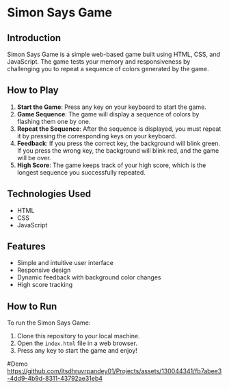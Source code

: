 # Simon Says Game

## Introduction
Simon Says Game is a simple web-based game built using HTML, CSS, and JavaScript. The game tests your memory and responsiveness by challenging you to repeat a sequence of colors generated by the game.

## How to Play
1. **Start the Game**: Press any key on your keyboard to start the game.
2. **Game Sequence**: The game will display a sequence of colors by flashing them one by one.
3. **Repeat the Sequence**: After the sequence is displayed, you must repeat it by pressing the corresponding keys on your keyboard.
4. **Feedback**: If you press the correct key, the background will blink green. If you press the wrong key, the background will blink red, and the game will be over.
5. **High Score**: The game keeps track of your high score, which is the longest sequence you successfully repeated.

## Technologies Used
- HTML
- CSS
- JavaScript

## Features
- Simple and intuitive user interface
- Responsive design
- Dynamic feedback with background color changes
- High score tracking

## How to Run
To run the Simon Says Game:
1. Clone this repository to your local machine.
2. Open the `index.html` file in a web browser.
3. Press any key to start the game and enjoy!

#Demo 
https://github.com/itsdhruvrpandey01/Projects/assets/130044341/fb7abee3-4dd9-4b9d-8311-43792ae31eb4
